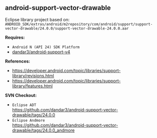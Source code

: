 ## android-support-vector-drawable

Eclipse library project based on:<br/>
`ANDROID_SDK/extras/android/m2repository/com/android/support/support-vector-drawable/24.0.0/support-vector-drawable-24.0.0.aar`

**Requires:**
- `Android N (API 24) SDK Platform`
- [dandar3/android-support-v4](https://github.com/dandar3/android-support-v4)

**References:**
- https://developer.android.com/topic/libraries/support-library/revisions.html
- https://developer.android.com/topic/libraries/support-library/features.html

**SVN Checkout:**
- `Eclipse ADT`<br/>
  https://github.com/dandar3/android-support-vector-drawable/tags/24.0.0
- `Eclipse Andmore`<br/>
  https://github.com/dandar3/android-support-vector-drawable/tags/24.0.0_andmore